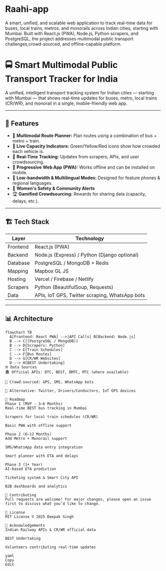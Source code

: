 # Raahi-app
A smart, unified, and scalable web application to track real-time data for buses, local trains, metros, and monorails across Indian cities, starting with Mumbai. Built with React.js (PWA), Node.js, Python scrapers, and PostgreSQL, the project addresses multimodal public transport challenges,crowd-sourced, and offline-capable platform.

# 🚍 Smart Multimodal Public Transport Tracker for India

A unified, intelligent transport tracking system for Indian cities — starting with Mumbai — that shows real-time updates for buses, metro, local trains (CR/WR), and monorail in a single, mobile-friendly web app.

---

## 🌟 Features

- 🔁 **Multimodal Route Planner:** Plan routes using a combination of bus + metro + train.
- 🚦 **Live Capacity Indicators:** Green/Yellow/Red icons show how crowded each vehicle is.
- 📡 **Real-Time Tracking:** Updates from scrapers, APIs, and user crowdsourcing.
- 📱 **Progressive Web App (PWA):** Works offline and can be installed on mobile.
- 📶 **Low-bandwidth & Multilingual Modes:** Designed for feature phones & regional languages.
- 🧭 **Women's Safety & Community Alerts**
- 🏆 **Gamified Crowdsourcing:** Rewards for sharing data (capacity, delays, etc.).

---

## 🏗️ Tech Stack

| Layer       | Technology                   |
|------------|-------------------------------|
| Frontend    | React.js (PWA)               |
| Backend     | Node.js (Express) / Python (Django optional) |
| Database    | PostgreSQL / MongoDB + Redis |
| Mapping     | Mapbox GL JS                 |
| Hosting     | Vercel / Firebase / Netlify  |
| Scrapers    | Python (BeautifulSoup, Requests) |
| Data        | APIs, IoT GPS, Twitter scraping, WhatsApp bots |

---

## 📊 Architecture

```mermaid
flowchart TB
  A[Frontend: React PWA] -->|API Calls| B[Backend: Node.js]
  B --> C[(PostgreSQL / MongoDB)]
  B --> D[Scrapers: Python]
  C --> E[Train Schedules]
  C --> F[Bus Routes]
  D --> G[CR/WR Websites]
  D --> H[BEST Undertaking]
🌐 Data Sources
🏛️ Official APIs: DTC, BEST, BMTC, MTC (where available)

👥 Crowd-sourced: GPS, SMS, WhatsApp bots

📡 Alternative: Twitter, Drivers/Conductors, IoT GPS devices

🚀 Roadmap
Phase 1 (MVP - 3–6 Months)
Real-time BEST bus tracking in Mumbai

Scrapers for local train schedules (CR/WR)

Basic PWA with offline support

Phase 2 (6–12 Months)
Add Metro + Monorail support

SMS/WhatsApp data entry integration

Smart planner with ETA and delays

Phase 3 (1+ Year)
AI-based ETA prediction

Ticketing system & Smart City API

B2B dashboards and analytics

🤝 Contributing
Pull requests are welcome! For major changes, please open an issue first to discuss what you’d like to change.

📄 License
MIT License © 2025 Deepak Singh

🙌 Acknowledgements
Indian Railway APIs & CR/WR official data

BEST Undertaking

Volunteers contributing real-time updates

yaml
Copy
Edit

